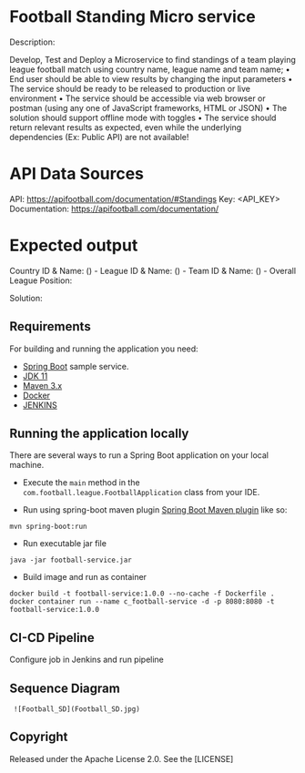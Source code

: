 # Football Standing Micro service

Description:

Develop, Test and Deploy a Microservice to find standings of a team playing league football match using country name, league name and team name;
• End user should be able to view results by changing the input parameters
• The service should be ready to be released to production or live environment
• The service should be accessible via web browser or postman (using any one of JavaScript frameworks, HTML or JSON)
• The solution should support offline mode with toggles
• The service should return relevant results as expected, even while the underlying dependencies (Ex: Public API) are not available!

# API Data Sources

API: https://apifootball.com/documentation/#Standings
Key: <API_KEY>
Documentation: https://apifootball.com/documentation/

# Expected output

Country ID & Name: (<ID>) - <name>
League ID & Name: (<ID>) - <name>
Team ID & Name: (<ID>) - <name>
Overall League Position: <position>

Solution:

## Requirements

For building and running the application you need:

- [Spring Boot](http://projects.spring.io/spring-boot/) sample service.
- [JDK 11](https://adoptium.net/temurin/releases?version=11)
- [Maven 3.x](https://maven.apache.org)
- [Docker](https://www.docker.com/)
- [JENKINS](CI-CD)

## Running the application locally

There are several ways to run a Spring Boot application on your local machine. 

- Execute the `main` method in the `com.football.league.FootballApplication` class from your IDE.

- Run using spring-boot maven plugin
[Spring Boot Maven plugin](https://docs.spring.io/spring-boot/docs/current/reference/html/build-tool-plugins-maven-plugin.html) like so:

```shell
mvn spring-boot:run
```

- Run executable jar file

```shell
java -jar football-service.jar
```

- Build image and run as container

```shell
docker build -t football-service:1.0.0 --no-cache -f Dockerfile .
docker container run --name c_football-service -d -p 8080:8080 -t football-service:1.0.0
```

## CI-CD Pipeline

Configure job in Jenkins and run pipeline

## Sequence Diagram

```
 ![Football_SD](Football_SD.jpg)

```

## Copyright

Released under the Apache License 2.0. See the [LICENSE]
